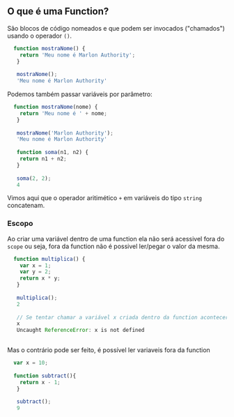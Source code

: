 ## O que é uma Function?
São blocos de código nomeados e que podem ser invocados ("chamados") usando o operador `()`.

```javascript
  function mostraNome() {
    return 'Meu nome é Marlon Authority';
   }
   
   mostraNome();
   'Meu nome é Marlon Authority'
```

Podemos também passar variáveis por parâmetro:
```javascript
  function mostraNome(nome) {
    return 'Meu nome é ' + nome;
   }
   
   mostraNome('Marlon Authority');
   'Meu nome é Marlon Authority'
   
   function soma(n1, n2) {
    return n1 + n2;
   }
   
   soma(2, 2);
   4
```

Vimos aqui que o operador aritimético `+` em variáveis do tipo `string` concatenam.

### Escopo
Ao criar uma variável dentro de uma function ela não será acessivel fora do `scope` ou seja, fora da function não é possivel ler/pegar o valor da mesma.

```javascript
  function multiplica() {
    var x = 1;
    var y = 2;
    return x * y;
   }
   
   multiplica();
   2
   
   // Se tentar chamar a variável x criada dentro da function acontecera isso
   x
   Uncaught ReferenceError: x is not defined
   
```

Mas o contrário pode ser feito, é possível ler variaveis fora da function
```javascript
  var x = 10;
  
  function subtract(){
    return x - 1;
   }
   
   subtract();
   9
```
